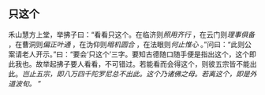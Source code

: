 ## 只这个

禾山慧方上堂，举拂子曰：“看看只这个。在临济则*照用齐行* ，在云门则*理事俱备* ，在曹洞则*偏正叶通* ，在沩仰则*暗机圆合* ，在法眼则*何止惟心* 。”问曰：“此则公案请老人开示。”曰：“要会‘只这个’三字。要知古德随口随手便是指出这个，这个即此我也。故举起拂子要人看看，不可错过。若能看而会得这个，则彼五宗皆不能出此。*岂止五宗，即八万四千陀罗尼总不出此。这个乃诸佛之母。若离这个，即是外道波旬。* ”
